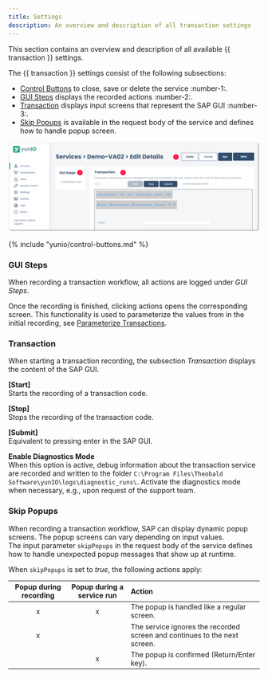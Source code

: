 ```yaml
---
title: Settings
description: An overview and description of all transaction settings
---
```


This section contains an overview and description of all available {{ transaction }} settings.

The {{ transaction }} settings consist of the following subsections:
- [Control Buttons](#control-buttons) to close, save or delete the service :number-1:.
- [GUI Steps](#gui-steps) displays the recorded actions :number-2:.
- [Transaction](#transaction) displays input screens that represent the SAP GUI :number-3:.
- [Skip Popups](#skip-popups) is available in the request body of the service and defines how to handle popup screen.

![transaction-settings](../../assets/images/yunio/documentation/transaction-settings.png)

{% include "yunio/control-buttons.md" %}

### GUI Steps

When recording a transaction workflow, all actions are logged under *GUI Steps*.

Once the recording is finished, clicking actions opens the corresponding screen.
This functionality is used to parameterize the values from in the initial recording, see [Parameterize Transactions](./transactions.md).

### Transaction

When starting a transaction recording, the subsection *Transaction* displays the content of the SAP GUI.

**[Start]**<br>
Starts the recording of a transaction code.

**[Stop]**<br>
Stops the recording of the transaction code. 

**[Submit]**<br>
Equivalent to pressing enter in the SAP GUI.

**Enable Diagnostics Mode**<br>
When this option is active, debug information about the transaction service are recorded and written to the folder `C:\Program Files\Theobald Software\yunIO\logs\diagnostic_runs\`.
Activate the diagnostics mode when necessary, e.g., upon request of the support team.

### Skip Popups

When recording a transaction workflow, SAP can display dynamic popup screens. The popup screens can vary depending on input values.<br>
The input parameter `skipPopups` in the request body of the service defines how to handle unexpected popup messages that show up at runtime.<br>


When `skipPopups` is set to *true*, the following actions apply:

| Popup during recording | Popup during a service run | Action |
| :------: |:---: | :--- |
| x | x | The popup is handled like a regular screen. |
| x |  | The service ignores the recorded screen and continues to the next screen. |
|  | x | The popup is confirmed (Return/Enter key). |

